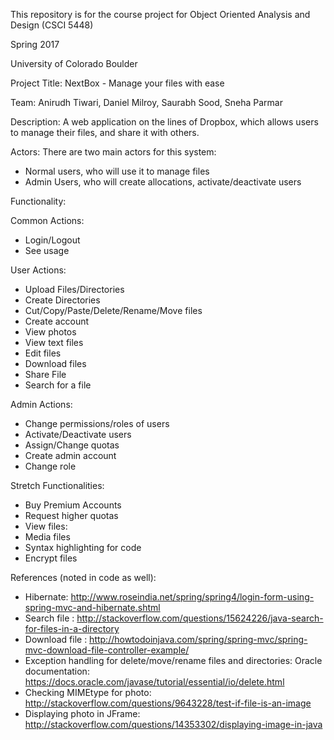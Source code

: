 This repository is for the course project for Object Oriented Analysis and Design (CSCI 5448)

Spring 2017



University of Colorado Boulder





Project Title: NextBox - Manage your files with ease





Team:
Anirudh Tiwari, Daniel Milroy, Saurabh Sood, Sneha Parmar  




Description:
A web application on the lines of Dropbox, which allows users to manage their files, and share it
with others.

Actors:
There are two main actors for this system:
- Normal users, who will use it to manage files
- Admin Users, who will create allocations, activate/deactivate users

Functionality:


Common Actions:
- Login/Logout
- See usage



User Actions:
- Upload Files/Directories
- Create Directories
- Cut/Copy/Paste/Delete/Rename/Move files
- Create account
- View photos
- View text files
- Edit files
- Download files
- Share File
- Search for a file



Admin Actions:
- Change permissions/roles of users
- Activate/Deactivate users
- Assign/Change quotas
- Create admin account
- Change role



Stretch Functionalities:
- Buy Premium Accounts
- Request higher quotas
- View files:
- Media files
- Syntax highlighting for code
- Encrypt files


References (noted in code as well):
- Hibernate:
  http://www.roseindia.net/spring/spring4/login-form-using-spring-mvc-and-hibernate.shtml
- Search file : 
  http://stackoverflow.com/questions/15624226/java-search-for-files-in-a-directory
- Download file :
  http://howtodoinjava.com/spring/spring-mvc/spring-mvc-download-file-controller-example/
- Exception handling for delete/move/rename files and directories:
  Oracle documentation: https://docs.oracle.com/javase/tutorial/essential/io/delete.html
- Checking MIMEtype for photo:
  http://stackoverflow.com/questions/9643228/test-if-file-is-an-image
- Displaying photo in JFrame:
  http://stackoverflow.com/questions/14353302/displaying-image-in-java

